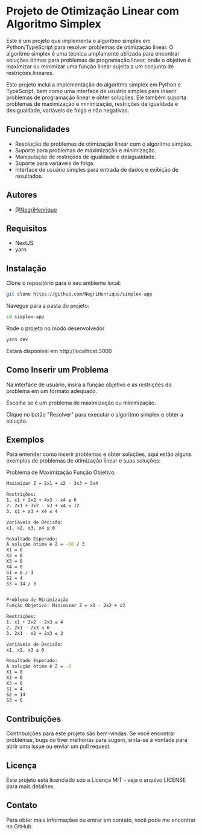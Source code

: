 # Projeto de Otimização Linear com Algoritmo Simplex

Este é um projeto que implementa o algoritmo simplex em Python/TypeScript para resolver problemas de otimização linear. O algoritmo simplex é uma técnica amplamente utilizada para encontrar soluções ótimas para problemas de programação linear, onde o objetivo é maximizar ou minimizar uma função linear sujeita a um conjunto de restrições lineares.

Este projeto inclui a implementação do algoritmo simplex em Python e TypeScript, bem como uma interface de usuário simples para inserir problemas de programação linear e obter soluções. Ele também suporta problemas de maximização e minimização, restrições de igualdade e desigualdade, variáveis de folga e não negativas.

## Funcionalidades
- Resolução de problemas de otimização linear com o algoritmo simplex.
- Suporte para problemas de maximização e minimização.
- Manipulação de restrições de igualdade e desigualdade.
- Suporte para variáveis de folga.
- Interface de usuário simples para entrada de dados e exibição de resultados.

## Autores

- [@NegriHenrique](https://github.com/NegriHenrique)

## Requisitos
- NextJS
- yarn
## Instalação
Clone o repositório para o seu ambiente local:

```bash
git clone https://github.com/NegriHenrique/simplex-app
```

Navegue para a pasta do projeto:

```bash
cd simplex-app
```

Rode o projeto no modo desenvolvedor

```bash
yarn dev
```

Estará disponível em http://localhost:3000


## Como Inserir um Problema
Na interface de usuário, insira a função objetivo e as restrições do problema em um formato adequado.

Escolha se é um problema de maximização ou minimização.

Clique no botão "Resolver" para executar o algoritmo simplex e obter a solução.

## Exemplos
Para entender como inserir problemas e obter soluções, aqui estão alguns exemplos de problemas de otimização linear e suas soluções:

Problema de Maximização
Função Objetivo:

```bash
Maximizar Z = 2x1 + x2 - 3x3 + 5x4

Restrições:
1. x1 + 2x2 + 4x3 - x4 ≤ 6
2. 2x1 + 3x2 - x3 + x4 ≤ 12
3. x1 + x3 + x4 ≤ 4

Variáveis de Decisão:
x1, x2, x3, x4 ≥ 0

Resultado Esperado:
A solução ótima é Z = -68 / 3
X1 = 0
X2 = 0
X3 = 0
X4 = 0
S1 = 8 / 3
S2 = 4
S3 = 14 / 3


Problema de Minimização
Função Objetivo: Minimizar Z = x1 - 2x2 + x3

Restrições:
1. x1 + 2x2 - 2x3 ≤ 4
2. 2x1 - 2x3 ≤ 6
3. 2x1 - x2 + 2x3 ≤ 2

Variáveis de Decisão:
x1, x2, x3 ≥ 0

Resultado Esperado:
A solução ótima é Z = -8
X1 = 0
X2 = 0
X3 = 0
S1 = 4
S2 = 14
S3 = 6
```

## Contribuições
Contribuições para este projeto são bem-vindas. Se você encontrar problemas, bugs ou tiver melhorias para sugerir, sinta-se à vontade para abrir uma issue ou enviar um pull request.

## Licença
Este projeto está licenciado sob a Licença MIT - veja o arquivo LICENSE para mais detalhes.

## Contato
Para obter mais informações ou entrar em contato, você pode me encontrar no GitHub.
